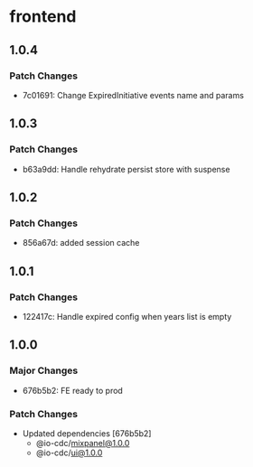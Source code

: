 # frontend

## 1.0.4

### Patch Changes

- 7c01691: Change ExpiredInitiative events name and params

## 1.0.3

### Patch Changes

- b63a9dd: Handle rehydrate persist store with suspense

## 1.0.2

### Patch Changes

- 856a67d: added session cache

## 1.0.1

### Patch Changes

- 122417c: Handle expired config when years list is empty

## 1.0.0

### Major Changes

- 676b5b2: FE ready to prod

### Patch Changes

- Updated dependencies [676b5b2]
  - @io-cdc/mixpanel@1.0.0
  - @io-cdc/ui@1.0.0
